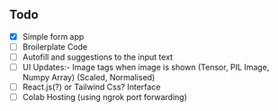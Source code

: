## Todo
 - [x] Simple form app
 - [ ] Broilerplate Code
 - [ ] Autofill and suggestions to the input text
 - [ ] UI Updates:- Image tags when image is shown (Tensor, PIL Image, Numpy Array) (Scaled, Normalised)
 - [ ] React.js(?) or Tailwind Css? Interface 
 - [ ] Colab Hosting (using ngrok port forwarding)